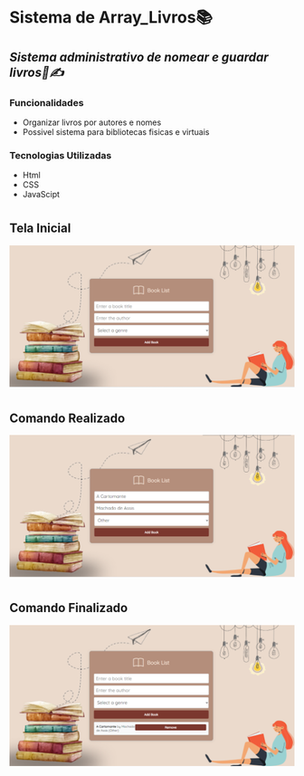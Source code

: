 # **Sistema de Array_Livros📚**

## ***Sistema administrativo de nomear e guardar livros📗✍️***

### **Funcionalidades**
- Organizar livros por autores e nomes
- Possivel sistema para bibliotecas fisicas e virtuais

### **Tecnologias Utilizadas**
- Html
- CSS
- JavaScipt
  
#

## **Tela Inicial**
![App ScreenShot](https://raw.githubusercontent.com/tatacarollinydev/images-readme/3b4fc143c92e5f59072c2d5573ac2d2cf60dc706/Captura%20de%20tela%202023-08-25%20080214.png)
#

## **Comando Realizado**
![App ScreenShot](https://raw.githubusercontent.com/tatacarollinydev/images-readme/3b4fc143c92e5f59072c2d5573ac2d2cf60dc706/Captura%20de%20tela%202023-08-25%20080320.png)
#

## **Comando Finalizado**
![App ScreenShot](https://raw.githubusercontent.com/tatacarollinydev/images-readme/3b4fc143c92e5f59072c2d5573ac2d2cf60dc706/Captura%20de%20tela%202023-08-25%20080341.png)
